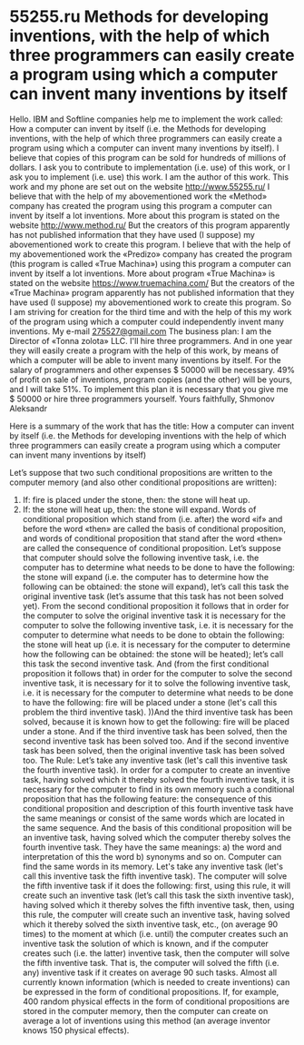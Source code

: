 # 55255.ru                  Methods for developing inventions, with the help of which three programmers can easily create a program using which a computer can invent many inventions by itself

Hello. IBM and Softline companies help me to implement the work called: How a computer can invent by itself (i.e. the Methods for developing inventions, with the help of which three programmers can easily create a program using which a computer can invent many inventions by itself). I believe that copies of this program can be sold for hundreds of millions of dollars. I ask you to contribute to implementation (i.e. use) of this work, or I ask you to implement (i.e. use) this work. I am the author of this work. This work and my phone are set out on the website http://www.55255.ru/ I believe that with the help of my abovementioned work the «Method» company has created the program using this program a computer can invent by itself a lot inventions. More about this program is stated on the website http://www.method.ru/ But the creators of this program apparently has not published information that they have used (I suppose) my abovementioned work to create this program. I believe that with the help of my abovementioned work the «Predizo» company has created the program (this program is called «True Machina») using this program a computer can invent by itself a lot inventions. More about program «True Machina» is stated on the website https://www.truemachina.com/ But the creators of the «True Machina» program apparently has not published information that they have used (I suppose) my abovementioned work to create this program. So I am striving for creation for the third time and with the help of this my work of the program using which a computer could independently invent many inventions. My e-mail 275527@gmail.com
The business plan: I am the Director of «Tonna zolota» LLC. I'll hire three programmers. And in one year they will easily create a program with the help of this work, by means of which a computer will be able to invent many inventions by itself. For the salary of programmers and other expenses $ 50000 will be necessary. 49% of profit on sale of inventions, program copies (and the other) will be yours, and I will take 51%. To implement this plan it is necessary that you give me $ 50000 or hire three programmers yourself.
Yours faithfully, Shmonov Aleksandr




Here is a summary of the work that has the title: How a computer can invent by itself (i.e. the Methods for developing inventions with the help of which three programmers can easily create a program using which a computer can invent many inventions by itself)
 
Let’s suppose that two such conditional propositions are written to the computer memory (and also other conditional propositions are written):
1) If: fire is placed under the stone, then: the stone will heat up.
2) If: the stone will heat up, then: the stone will expand.
Words of conditional proposition which stand from (i.e. after) the word «if» and before the word «then» are called the basis of conditional proposition, and words of conditional proposition that stand after the word «then» are called the consequence of conditional proposition.
Let’s suppose that computer should solve the following inventive task, i.e. the computer has to determine what needs to be done to have the following: the stone will expand (i.e. the computer has to determine how the following can be obtained: the stone will expand), let’s call this task the original inventive task (let’s assume that this task has not been solved yet). From the second conditional proposition it follows that in order for the computer to solve the original inventive task it is necessary for the computer to solve the following inventive task, i.e. it is necessary for the computer to determine what needs to be done to obtain the following: the stone will heat up (i.e. it is necessary for the computer to determine how the following can be obtained: the stone will be heated); let’s call this task the second inventive task. And (from the first conditional proposition it follows that) in order for the computer to solve the second inventive task, it is necessary for it to solve the following inventive task, i.e. it is necessary for the computer to determine what needs to be done to have the following: fire will be placed under a stone (let's call this problem the third inventive task). ))And the third inventive task has been solved, because it is known how to get the following: fire will be placed under a stone. And if the third inventive task has been solved, then the second inventive task has been solved too. And if the second inventive task has been solved, then the original inventive task has been solved too.
The Rule: Let’s take any inventive task (let's call this inventive task the fourth inventive task). In order for a computer to create an inventive task, having solved which it thereby solved the fourth inventive task, it is necessary for the computer to find in its own memory such a conditional proposition that has the following feature: the consequence of this conditional proposition and description of this fourth inventive task have the same meanings or consist of the same words which are located in the same sequence. And the basis of this conditional proposition will be an inventive task, having solved which the computer thereby solves the fourth inventive task. They have the same meanings: a) the word and interpretation of this the word b) synonyms and so on.
 Computer can find the same words in its memory. Let's take any inventive task (let's call this inventive task the fifth inventive task). The computer will solve the fifth inventive task if it does the following: first, using this rule, it will create such an inventive task (let’s call this task the sixth inventive task), having solved which it thereby solves the fifth inventive task, then, using this rule, the computer will create such an inventive task, having solved which it thereby  solved the sixth inventive task, etc., (on average 90 times) to the moment at which (i.e. until) the computer creates such an inventive task the solution of which is known, and if the computer creates such (i.e. the latter) inventive task, then the computer will solve the fifth inventive task. That is, the computer will solved the fifth (i.e. any) inventive task if it creates on average 90 such tasks.
       Almost all currently known information (which is needed to create inventions) can be expressed in the form of conditional propositions. If, for example, 400 random physical effects in the form of conditional propositions are stored in the computer memory, then the computer can create on average a lot of inventions using this method (an average inventor knows 150 physical effects).

